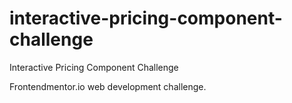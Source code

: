 # interactive-pricing-component-challenge
Interactive Pricing Component Challenge

Frontendmentor.io web development challenge.
